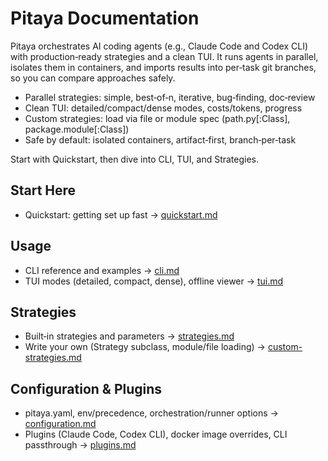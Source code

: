 # Pitaya Documentation

Pitaya orchestrates AI coding agents (e.g., Claude Code and Codex CLI) with production‑ready strategies and a clean TUI. It runs agents in parallel, isolates them in containers, and imports results into per‑task git branches, so you can compare approaches safely.

- Parallel strategies: simple, best‑of‑n, iterative, bug‑finding, doc‑review
- Clean TUI: detailed/compact/dense modes, costs/tokens, progress
- Custom strategies: load via file or module spec (path.py[:Class], package.module[:Class])
- Safe by default: isolated containers, artifact‑first, branch‑per‑task

Start with Quickstart, then dive into CLI, TUI, and Strategies.

## Start Here

- Quickstart: getting set up fast → [quickstart.md](quickstart.md)

## Usage

- CLI reference and examples → [cli.md](cli.md)
- TUI modes (detailed, compact, dense), offline viewer → [tui.md](tui.md)

## Strategies

- Built‑in strategies and parameters → [strategies.md](strategies.md)
- Write your own (Strategy subclass, module/file loading) → [custom-strategies.md](custom-strategies.md)

## Configuration & Plugins

- pitaya.yaml, env/precedence, orchestration/runner options → [configuration.md](configuration.md)
- Plugins (Claude Code, Codex CLI), docker image overrides, CLI passthrough → [plugins.md](plugins.md)

 
